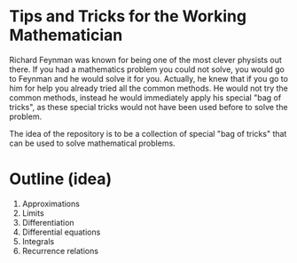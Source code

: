 # Tips and Tricks for the Working Mathematician

Richard Feynman was known for being one of the most clever physists out there.
If you had a mathematics problem you could not solve, you would go to Feynman
and he would solve it for you.  Actually, he knew that if you go to him for
help you already tried all the common methods.  He would not try the common
methods, instead he would immediately apply his special "bag of tricks", as
these special tricks would not have been used before to solve the problem.

The idea of the repository is to be a collection of special "bag of tricks"
that can be used to solve mathematical problems.


# Outline (idea)

1. Approximations
2. Limits
3. Differentiation
4. Differential equations
5. Integrals
6. Recurrence relations

